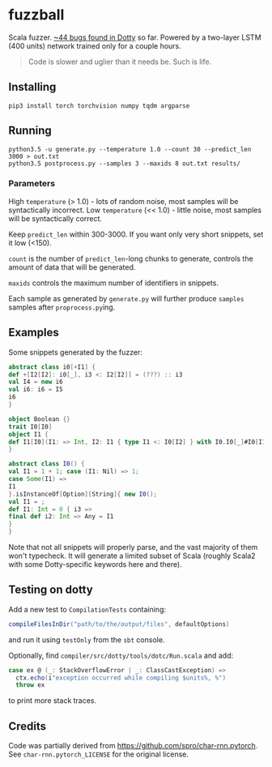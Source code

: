 # fuzzball
Scala fuzzer. [~44 bugs found in Dotty](https://github.com/lampepfl/dotty/issues/4389) so far. Powered by a two-layer LSTM (400 units) network trained only for a couple hours.

> Code is slower and uglier than it needs be. Such is life.

## Installing
```
pip3 install torch torchvision numpy tqdm argparse
```

## Running
```
python3.5 -u generate.py --temperature 1.0 --count 30 --predict_len 3000 > out.txt
python3.5 postprocess.py --samples 3 --maxids 8 out.txt results/
```

### Parameters

High `temperature` (> 1.0) - lots of random noise, most samples will be syntactically incorrect. Low `temperature` (<< 1.0) - little noise, most samples will be syntactically correct.

Keep `predict_len` within 300-3000. If you want only very short snippets, set it low (<150). 

`count` is the number of `predict_len`-long chunks to generate, controls the amount of data that will be generated.

`maxids` controls the maximum number of identifiers in snippets.

Each sample as generated by `generate.py` will further produce `samples` samples after `proprocess.py`ing.

## Examples
Some snippets generated by the fuzzer:
```scala
abstract class i0[+I1] {
def +[I2[I2]: i0[_], i3 <: I2[I2]] = (???) :: i3
val I4 = new i6
val i6: i6 = I5
i6
}

object Boolean {}
trait I0[I0]
object I1 {
def I1[I0](I1: => Int, I2: I1 { type I1 <: I0[I2] } with I0.I0[_]#I0[I1] = new I0[I1])#i3#i3 = new I0[I1] {}
}

abstract class I0() {
val I1 = 1 + 1; case (I1: Nil) => 1;
case Some(I1) =>
I1
}.isInstanceOf[Option][String]{ new I0();
val I1 = ;
def I1: Int = 0 { i3 =>
final def i2: Int => Any = I1
}
}
```
Note that not all snippets will properly parse, and the vast majority of them won't typecheck. It will generate a limited subset of Scala (roughly Scala2 with some Dotty-specific keywords here and there).

## Testing on dotty

Add a new test to `CompilationTests` containing:
```scala
compileFilesInDir("path/to/the/output/files", defaultOptions)
```

and run it using `testOnly` from the `sbt` console.

Optionally, find `compiler/src/dotty/tools/dotc/Run.scala` and add:
```scala
case ex @ (_: StackOverflowError | _: ClassCastException) =>
  ctx.echo(i"exception occurred while compiling $units%, %")
  throw ex
```
to print more stack traces.

## Credits
Code was partially derived from https://github.com/spro/char-rnn.pytorch. See `char-rnn.pytorch_LICENSE` for the original license.

